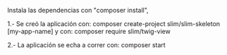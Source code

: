 Instala las dependencias con "composer install",

1.- Se creó la aplicación con: composer create-project slim/slim-skeleton [my-app-name]
	     				y con: composer require slim/twig-view

2.- La aplicación se echa a correr con: composer start
